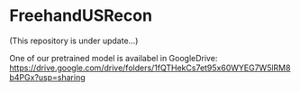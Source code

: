 # FreehandUSRecon
(This repository is under update...)

One of our pretrained model is availabel in GoogleDrive: https://drive.google.com/drive/folders/1fQTHekCs7et95x60WYEG7W5lRM8b4PGx?usp=sharing
